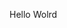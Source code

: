 Hello Wolrd














































































































































































































































































































































































































































































































































































